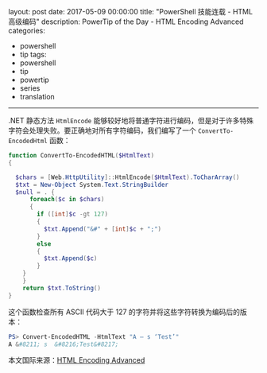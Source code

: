 layout: post
date: 2017-05-09 00:00:00
title: "PowerShell 技能连载 - HTML 高级编码"
description: PowerTip of the Day - HTML Encoding Advanced
categories:
- powershell
- tip
tags:
- powershell
- tip
- powertip
- series
- translation
---
.NET 静态方法 `HtmlEncode` 能够较好地将普通字符进行编码，但是对于许多特殊字符会处理失败。要正确地对所有字符编码，我们编写了一个 `ConvertTo-EncodedHtml` 函数：

```powershell
function ConvertTo-EncodedHTML($HtmlText)
{

  $chars = [Web.HttpUtility]::HtmlEncode($HtmlText).ToCharArray()
  $txt = New-Object System.Text.StringBuilder
  $null = . {
      foreach($c in $chars)
      {
        if ([int]$c -gt 127)
        {
          $txt.Append("&#" + [int]$c + ";")
        }
        else
        {
          $txt.Append($c)
        }
    }
    }
    return $txt.ToString()
}
```

这个函数检查所有 ASCII 代码大于 127 的字符并将这些字符转换为编码后的版本：

```powershell
PS> Convert-EncodedHTML -HtmlText "A – s ‘Test’"
A &#8211; s  &#8216;Test&#8217;
```

<!--more-->
本文国际来源：[HTML Encoding Advanced](http://community.idera.com/powershell/powertips/b/tips/posts/html-encoding-advanced)
